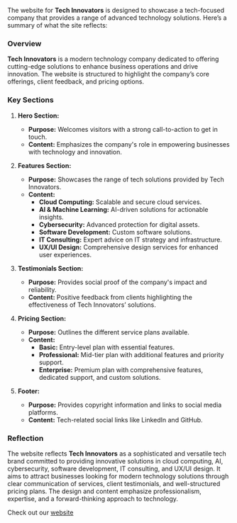 The website for **Tech Innovators** is designed to showcase a tech-focused company that provides a range of advanced technology solutions. Here’s a summary of what the site reflects:

### **Overview**

**Tech Innovators** is a modern technology company dedicated to offering cutting-edge solutions to enhance business operations and drive innovation. The website is structured to highlight the company’s core offerings, client feedback, and pricing options.

### **Key Sections**

1. **Hero Section:**
   - **Purpose:** Welcomes visitors with a strong call-to-action to get in touch.
   - **Content:** Emphasizes the company's role in empowering businesses with technology and innovation.

2. **Features Section:**
   - **Purpose:** Showcases the range of tech solutions provided by Tech Innovators.
   - **Content:** 
     - **Cloud Computing:** Scalable and secure cloud services.
     - **AI & Machine Learning:** AI-driven solutions for actionable insights.
     - **Cybersecurity:** Advanced protection for digital assets.
     - **Software Development:** Custom software solutions.
     - **IT Consulting:** Expert advice on IT strategy and infrastructure.
     - **UX/UI Design:** Comprehensive design services for enhanced user experiences.

3. **Testimonials Section:**
   - **Purpose:** Provides social proof of the company's impact and reliability.
   - **Content:** Positive feedback from clients highlighting the effectiveness of Tech Innovators’ solutions.

4. **Pricing Section:**
   - **Purpose:** Outlines the different service plans available.
   - **Content:** 
     - **Basic:** Entry-level plan with essential features.
     - **Professional:** Mid-tier plan with additional features and priority support.
     - **Enterprise:** Premium plan with comprehensive features, dedicated support, and custom solutions.

5. **Footer:**
   - **Purpose:** Provides copyright information and links to social media platforms.
   - **Content:** Tech-related social links like LinkedIn and GitHub.

### **Reflection**

The website reflects **Tech Innovators** as a sophisticated and versatile tech brand committed to providing innovative solutions in cloud computing, AI, cybersecurity, software development, IT consulting, and UX/UI design. It aims to attract businesses looking for modern technology solutions through clear communication of services, client testimonials, and well-structured pricing plans. The design and content emphasize professionalism, expertise, and a forward-thinking approach to technology.

Check out our [website](https://github.com/SIMIIMISHRA/Internship_projects.git)